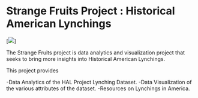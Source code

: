 # Strange Fruits Project : Historical American Lynchings

[<img src="https://github.com/MarcSkovMadsen/awesome-streamlit/blob/master/assets/streamlit-logo.png?raw=true">]

The Strange Fruits project is data analytics and visualization project that seeks to bring more insights into Historical American Lynchings.

This project provides

-Data Analytics of the HAL Project Lynching Dataset.
-Data Visualization of the various attributes of the dataset.
-Resources on Lynchings in America.
